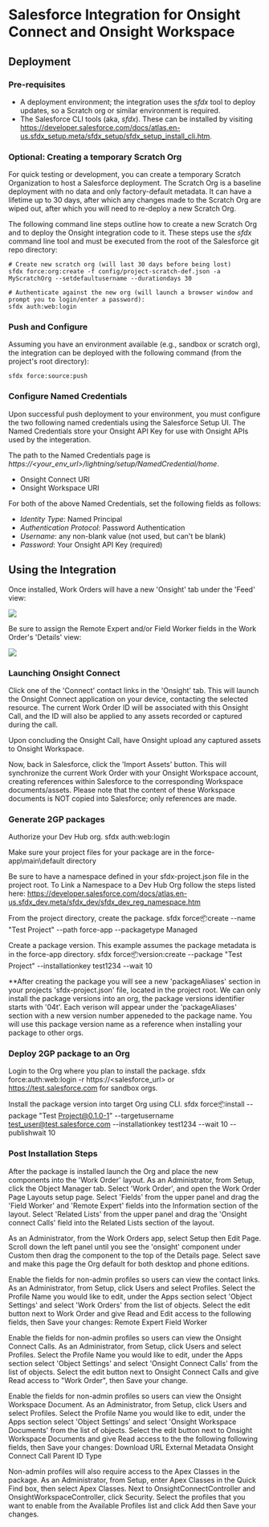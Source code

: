 # Salesforce Integration for Onsight Connect and Onsight Workspace

## Deployment

### Pre-requisites

- A deployment environment; the integration uses the *sfdx* tool to deploy updates, so a Scratch org or similar environment is required.
- The Salesforce CLI tools (aka, *sfdx*). These can be installed by visiting https://developer.salesforce.com/docs/atlas.en-us.sfdx_setup.meta/sfdx_setup/sfdx_setup_install_cli.htm.

### Optional: Creating a temporary Scratch Org

For quick testing or development, you can create a temporary Scratch Organization to host a Salesforce deployment. The Scratch Org is a baseline deployment with no data and only factory-default metadata. It can have a lifetime up to 30 days, after which any changes made to the Scratch Org are wiped out, after which you will need to re-deploy a new Scratch Org.

The following command line steps outline how to create a new Scratch Org and to deploy the Onsight integration code to it. These steps use the *sfdx* command line tool and must be executed from the root of the Salesforce git repo directory:

```
# Create new scratch org (will last 30 days before being lost)
sfdx force:org:create -f config/project-scratch-def.json -a MyScratchOrg --setdefaultusername --durationdays 30

# Authenticate against the new org (will launch a browser window and prompt you to login/enter a password):
sfdx auth:web:login
```

### Push and Configure

Assuming you have an environment available (e.g., sandbox or scratch org), the integration can be deployed with the following command (from the project's root directory):
```
sfdx force:source:push
``` 

### Configure Named Credentials

Upon successful push deployment to your environment, you must configure the two following named credentials using the Salesforce Setup UI. The Named Credentials store your Onsight API Key for use with Onsight APIs used by the integeration.

The path to the Named Credentials page is *https://<your_env_url>/lightning/setup/NamedCredential/home*.

- Onsight Connect URI
- Onsight Workspace URI

For both of the above Named Credentials, set the following fields as follows:
- *Identity Type*: Named Principal
- *Authentication Protocol*: Password Authentication
- *Username*: any non-blank value (not used, but can't be blank)
- *Password*: Your Onsight API Key (required)

## Using the Integration

Once installed, Work Orders will have a new 'Onsight' tab under the 'Feed' view:

![](images/OnsightTab.png)

Be sure to assign the Remote Expert and/or Field Worker fields in the Work Order's 'Details' view:

![](images/WorkOrderDetails.png)

### Launching Onsight Connect

Click one of the 'Connect' contact links in the 'Onsight' tab. This will launch the Onsight Connect application on your device, contacting the selected resource. The current Work Order ID will be associated with this Onsight Call, and the ID will also be applied to any assets recorded or captured during the call.

Upon concluding the Onsight Call, have Onsight upload any captured assets to Onsight Workspace.

Now, back in Salesforce, click the 'Import Assets' button. This will synchronize the current Work Order with your Onsight Workspace account, creating references within Salesforce to the corresponding Workspace documents/assets. Please note that the content of these Workspace documents is NOT copied into Salesforce; only references are made.

### Generate 2GP packages

Authorize your Dev Hub org.
sfdx auth:web:login

Make sure your project files for your package are in the force-app\main\default directory

Be sure to have a namespace defined in your sfdx-project.json file in the project root. 
To Link a Namespace to a Dev Hub Org follow the steps listed here:
https://developer.salesforce.com/docs/atlas.en-us.sfdx_dev.meta/sfdx_dev/sfdx_dev_reg_namespace.htm

From the project directory, create the package.
sfdx force:package:create --name "Test Project" --path force-app --packagetype Managed

Create a package version. This example assumes the package metadata is in the force-app directory.
sfdx force:package:version:create --package "Test Project" --installationkey test1234 --wait 10

**After creating the package you will see a new 'packageAliases' section in your projects 'sfdx-project.json' file, located in the project root.
We can only install the package versions into an org, the package versions identifier starts with '04t'.
Each verison will appear under the 'packageAliases' section with a new version number appeneded to the package name. 
You will use this package version name as a reference when installing your package to other orgs.

### Deploy 2GP package to an Org

Login to the Org where you plan to install the package.
sfdx force:auth:web:login -r https://<salesforce_url> or https://test.salesforce.com for sandbox orgs.

Install the package version into target Org using CLI.
sfdx force:package:install --package "Test Project@0.1.0-1" --targetusername test_user@test.salesforce.com --installationkey test1234 --wait 10 --publishwait 10

### Post Installation Steps

After the package is installed launch the Org and place the new components into the 'Work Order' layout.
As an Administrator, from Setup, click the Object Manager tab. Select 'Work Order', and open the Work Order Page Layouts setup page.
Select 'Fields' from the upper panel and drag the 'Field Worker' and 'Remote Expert' fields into the Information section of the layout.
Select 'Related Lists' from the upper panel and drag the 'Onsight connect Calls' field into the Related Lists section of the layout.

As an Administrator, from the Work Orders app, select Setup then Edit Page. Scroll down the left panel until you see the 'onsight' component under Custom then drag the component to the top of the Details page. Select save and make this page the Org default for both desktop and phone editions. 

Enable the fields for non-admin profiles so users can view the contact links.
As an Administrator, from Setup, click Users and select Profiles. 
Select the Profile Name you would like to edit, under the Apps section select 'Object Settings' and select 'Work Orders' from the list of objects.
Select the edit button next to Work Order and give Read and Edit access to the following fields, then Save your changes:
Remote Expert
Field Worker

Enable the fields for non-admin profiles so users can view the Onsight Connect Calls. 
As an Administrator, from Setup, click Users and select Profiles. 
Select the Profile Name you would like to edit, under the Apps section select 'Object Settings' and select 'Onsight Connect Calls' from the list of objects.
Select the edit button next to Onsight Connect Calls and give Read access to "Work Order", then Save your change.

Enable the fields for non-admin profiles so users can view the Onsight Workspace Document. 
As an Administrator, from Setup, click Users and select Profiles. 
Select the Profile Name you would like to edit, under the Apps section select 'Object Settings' and select 'Onsight Workspace Documents' from the list of objects.
Select the edit button next to Onsight Workspace Documents and give Read access to the the following following fields, then Save your changes:
Download URL
External Metadata
Onsight Connect Call
Parent ID
Type

Non-admin profiles will also require access to the Apex Classes in the package. 
As an Administrator, from Setup, enter Apex Classes in the Quick Find box, then select Apex Classes.
Next to OnsightConnectController and OnsightWorkspaceController, click Security.
Select the profiles that you want to enable from the Available Profiles list and click Add then Save your changes.
